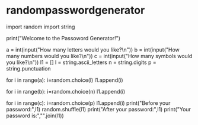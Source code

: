 # randompasswordgenerator
import random
import string

print("Welcome to the Passoword Generator!")

a = int(input("How many letters would you like?\n"))
b = int(input("How many numbers would you like?\n"))
c = int(input("How many symbols would you like?\n"))
l1 = []
l = string.ascii_letters
n = string.digits
p = string.punctuation

for i in range(a):
    i=random.choice(l)
    l1.append(i)

for i in range(b):
    i=random.choice(n)
    l1.append(i)

for i in range(c):
    i=random.choice(p)
    l1.append(i)
print("Before your password:",l1)
random.shuffle(l1)
print("After your password:",l1)
print("Your password is:","".join(l1))
